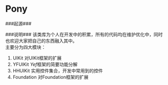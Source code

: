Pony
======
###起源###

###说明###
该类库为个人在开发中的积累，所有的代码均在维护优化中，同时也欢迎大家把自己的东西融入其中。	
主要分为四大模块：	
1. UIKit 对UIKit框架的扩展
2. YFUIKit *Yef*框架的简要功能分解
3. HHUIKit 实用控件集合，开发中常用到的控件
4. Foundation 对Foundation框架的扩展
